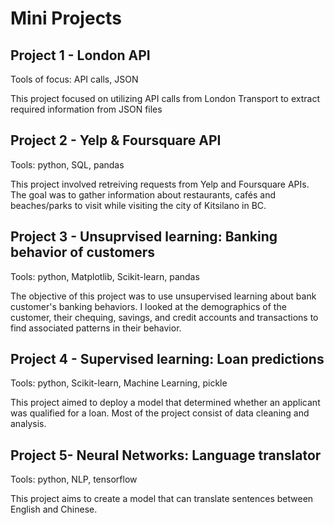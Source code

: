 # Mini Projects

## Project 1 - London API
Tools of focus: API calls, JSON

This project focused on utilizing API calls from London Transport to extract required information from JSON files 

## Project 2 - Yelp & Foursquare API
Tools: python, SQL, pandas

This project involved retreiving requests from Yelp and Foursquare APIs. The goal was to gather information about restaurants, cafés and beaches/parks to visit while visiting the city of Kitsilano in BC.

## Project 3 - Unsuprvised learning: Banking behavior of customers
Tools: python, Matplotlib, Scikit-learn, pandas

The objective of this project was to use unsupervised learning about bank customer's banking behaviors. I looked at the demographics of the customer, their chequing, savings, and credit accounts and transactions to find associated patterns in their behavior.

## Project 4 - Supervised learning: Loan predictions
Tools: python, Scikit-learn, Machine Learning, pickle

This project aimed to deploy a model that determined whether an applicant was qualified for a loan. Most of the project consist of data cleaning and analysis.

## Project 5- Neural Networks: Language translator
Tools: python, NLP, tensorflow 

This project aims to create a model that can translate sentences between English and Chinese.
 
